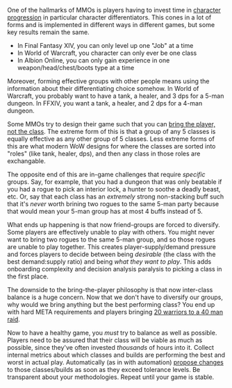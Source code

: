 One of the hallmarks of MMOs is players having to invest time in [character
progression](/posts/progression) in particular character differentiators. This
cones in a lot of forms and is implemented in different ways in different games,
but some key results remain the same.

* In Final Fantasy XIV, you can only level up one "Job" at a time
* In World of Warcraft, you character can only ever be one class
* In Albion Online, you can only gain experience in one weapon/head/chest/boots
  type at a time

Moreover, forming effective groups with other people means using the information about their
differentiating choice somehow. In World of Warcraft, you probably want to have
a tank, a healer, and 3 dps for a 5-man dungeon. In FFXIV, you want a tank, a
healer, and 2 dps for a 4-man dungeon.

Some MMOs try to design their game such that you can [bring the player, not the
class](https://www.reddit.com/r/wow/comments/7x3svi/bring_the_player_not_the_class_meaning/).
The extreme form of this is that a group of any 5 classes is equally effective
as any other group of 5 classes. Less extreme forms of this are what modern WoW
designs for where the classes are sorted into "roles" (like tank, healer, dps), and
then any class in those roles are exchangable.

The opposite end of this are in-game challenges that require *specific* groups.
Say, for example, that you had a dungeon that was only beatable if you had a
rogue to pick an interior lock, a hunter to soothe a deadly beast, etc. Or, say
that each class has an *extremely* strong non-stacking buff such that it's
*never* worth brining two rogues to the same 5-man party because that would
mean your 5-man group has at most 4 buffs instead of 5.

What ends up happening is that now friend-groups are forced to diversify. Some
players are effectively unable to play with others. You might never want to
bring two rogues to the same 5-man group, and so those rogues are unable to
play together. This creates player-supply/demand pressure and forces players to
decide between being *desirable* (the class with the best demand:supply ratio)
and being *what they want to play*. This adds onboarding complexity and decision
analysis paralysis to picking a class in the first place.

The downside to the bring-the-player philosophy is that now inter-class balance
is a huge concern. Now that we don't have to diversify our groups, why would we
bring anything but the best performing class? You end up with hard META
requirements and players bringing [20 warriors to a 40 man
raid](https://www.youtube.com/watch?v=Htmzbf9TdMA).

Now to have a healthy game, you *must* try to balance as well as possible.
Players need to be assured that their class will be viable as much as possible,
since they've often invested *thousands* of hours into it.  Collect internal
metrics about which classes and builds are performing the best and worst in
actual play.  Automatically (as in with
automation) [propose changes](/posts/patch-governance) to those classes/builds
as soon as they exceed tolerance levels. Be transparent about your
methodologies. Repeat until your game is stable.

